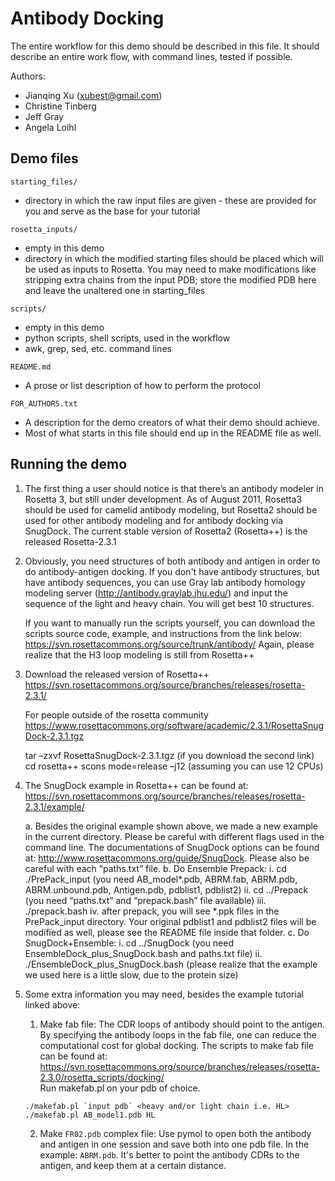 Antibody Docking
================

The entire workflow for this demo should be described in this file.
It should describe an entire work flow, with command lines, tested if possible.

Authors:
* Jianqing Xu (xubest@gmail.com)
* Christine Tinberg
* Jeff Gray
* Angela Loihl

Demo files
----------

`starting_files/`
* directory in which the raw input files are given - these are provided for you and serve as the base for your tutorial

`rosetta_inputs/`
* empty in this demo
* directory in which the modified starting files should be placed which will be used as inputs to Rosetta.  You may need to make modifications like stripping extra chains from the input PDB; store the modified PDB here and leave the unaltered one in starting_files 

`scripts/`
* empty in this demo
* python scripts, shell scripts, used in the workflow
* awk, grep, sed, etc. command lines

`README.md`
* A prose or list description of how to perform the protocol

`FOR_AUTHORS.txt`
* A description for the demo creators of what their demo should achieve.
* Most of what starts in this file should end up in the README file as well.

Running the demo
----------------

1.  The first thing a user should notice is that there’s an antibody 
    modeler in Rosetta 3, but still under development.  As of August 
    2011, Rosetta3 should be used for camelid antibody modeling, but 
    Rosetta2 should be used for other antibody modeling and for antibody 
    docking via SnugDock.  The current stable version of Rosetta2 
    (Rosetta++) is the released Rosetta-2.3.1

2.  Obviously, you need structures of both antibody and antigen in order 
    to do antibody-antigen docking. If you don't have antibody structures, 
    but have antibody sequences, you can use Gray lab antibody homology 
    modeling server (http://antibody.graylab.jhu.edu/) and input the sequence 
    of the light and heavy chain. You will get best 10 structures.

    If you want to manually run the scripts yourself, you can download 
    the scripts source code, example, and instructions from the link below:
    https://svn.rosettacommons.org/source/trunk/antibody/
    Again, please realize that the H3 loop modeling is still from Rosetta++

3.  Download the released version of Rosetta++ 
    https://svn.rosettacommons.org/source/branches/releases/rosetta-2.3.1/

    For people outside of the rosetta community
    https://www.rosettacommons.org/software/academic/2.3.1/RosettaSnugDock-2.3.1.tgz

    tar –zxvf RosettaSnugDock-2.3.1.tgz (if you download the second link)
    cd rosetta++
    scons mode=release –j12    (assuming you can use 12 CPUs)

4.  The SnugDock example in Rosetta++ can be found at:
    https://svn.rosettacommons.org/source/branches/releases/rosetta-2.3.1/example/

	a.  Besides the original example shown above, we made a new example 
	    in the current directory. Please be careful with different flags
	    used in the command line. The documentations of SnugDock options 
	    can be found at: 
	    http://www.rosettacommons.org/guide/SnugDock.
	    Please also be careful with each “paths.txt” file.
	b.  Do Ensemble Prepack:
		i.  cd ./PrePack_input (you need AB_model*.pdb, ABRM.fab, ABRM.pdb, 
		    ABRM.unbound.pdb, Antigen.pdb, pdblist1, pdblist2)
		ii. cd ../Prepack (you need “paths.txt” and “prepack.bash” file available)
		iii.	./prepack.bash
		iv. after prepack, you will see *.ppk files in the PrePack_input directory. 
		    Your original pdblist1 and pdblist2 files will be modified as well, 
		    please see the README file inside that folder.
	c.  Do SnugDock+Ensemble:
		i.  cd ../SnugDock (you need EnsembleDock_plus_SnugDock.bash and paths.txt file)
		ii. ./EnsembleDock_plus_SnugDock.bash (please realize that the example 
		    we used here is a little slow, due to the protein size)


5.  Some extra information you may need, besides the example tutorial linked above:

    1.  Make fab file:
    The CDR loops of antibody should point to the antigen.
    By specifying the antibody loops in the fab file, one can reduce the computational cost for global docking.
	The scripts to make fab file can be found at:  
    https://svn.rosettacommons.org/source/branches/releases/rosetta-2.3.0/rosetta_scripts/docking/  
	Run makefab.pl on your pdb of choice.
    ```
    ./makefab.pl `input pdb` <heavy and/or light chain i.e. HL>
    ./makefab.pl AB_model1.pdb HL
    ```

    2.  Make `FR02.pdb` complex file:
	Use pymol to open both the antibody and antigen in one session and save both into one pdb file.
	In the example: `ABRM.pdb`.
    It's better to point the antibody CDRs to the antigen, and keep them at a certain distance.






